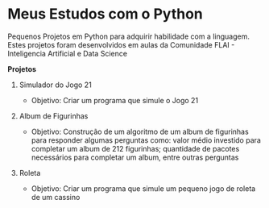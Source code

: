 # Meus Estudos com o Python
  
  
Pequenos Projetos em Python para adquirir habilidade com a linguagem. Estes projetos foram desenvolvidos em aulas da Comunidade FLAI - Inteligencia Artificial e Data Science

**Projetos**

1. Simulador do Jogo 21
    * Objetivo: Criar um programa que simule o Jogo 21
    
2. Album de Figurinhas
    * Objetivo: Construção de um algoritmo de um album de figurinhas para responder algumas perguntas como: valor médio investido para completar um album de 212 figurinhas; quantidade de pacotes necessários para completar um album, entre outras perguntas
    
3. Roleta
    * Objetivo: Criar um programa que simule um pequeno jogo de roleta de um cassino
